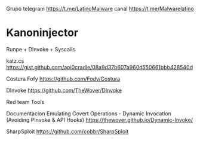 Grupo telegram https://t.me/LatinoMalware
canal https://t.me/Malwarelatino


# Kanoninjector
Runpe + DInvoke +  Syscalls

katz.cs
https://gist.github.com/api0cradle/08a9d37b607a960d550661bbb428540d

Costura Fofy
https://github.com/Fody/Costura

DInvoke
https://github.com/TheWover/DInvoke


Red team Tools


Documentacion 
Emulating Covert Operations - Dynamic Invocation (Avoiding PInvoke & API Hooks)
https://thewover.github.io/Dynamic-Invoke/

SharpSploit
https://github.com/cobbr/SharpSploit
